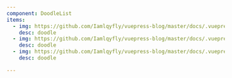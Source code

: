 ```yaml
---
component: DoodleList
items:
  - img: https://github.com/Iamlqyfly/vuepress-blog/master/docs/.vuepress/public/imgs/2.jpg
    desc: doodle
  - img: https://github.com/Iamlqyfly/vuepress-blog/master/docs/.vuepress/public/imgs/3.jpg
    desc: doodle
  - img: https://github.com/Iamlqyfly/vuepress-blog/master/docs/.vuepress/public/imgs/4.jpg
    desc: doodle

---
```


<DoodleList />